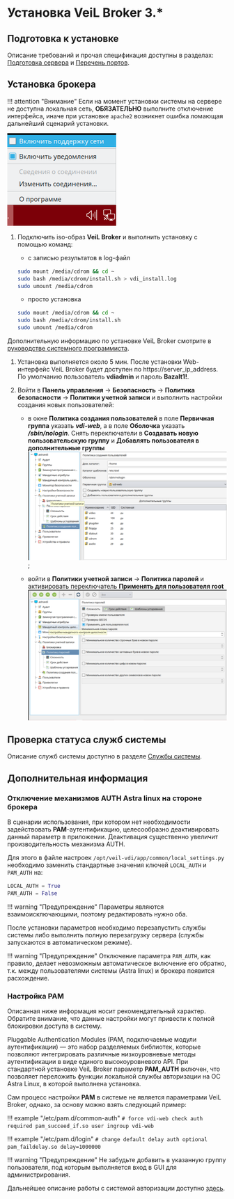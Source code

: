 # Установка VeiL Broker 3.*

## Подготовка к установке
Описание требований и прочая спецификация доступны в разделах:
[Подготовка сервера](../spec/domain-req.md) и [Перечень портов](../spec/ports_info.md).

## Установка брокера

!!! attention "Внимание"
    Если на момент установки системы на сервере не доступна локальная сеть, **ОБЯЗАТЕЛЬНО** выполните отключение 
    интерфейса, иначе при установке `apache2` возникнет ошибка ломающая дальнейший сценарий установки.
    
![image](../../_assets/vdi/how_to/installation/network_disabled.png)

1. Подключить iso-образ **VeiL Broker** и выполнить установку с помощью команд:
   
    - с записью результатов в log-файл

    ```bash
    sudo mount /media/cdrom && cd ~
    sudo bash /media/cdrom/install.sh > vdi_install.log
    sudo umount /media/cdrom
    ```
    
     - просто установка
    
    ```bash
    sudo mount /media/cdrom && cd ~
    sudo bash /media/cdrom/install.sh
    sudo umount /media/cdrom
    ```
Дополнительную информацию по установке VeiL Broker смотрите в 
[руководстве системного программиста](../engineer_guide/install.md).

1. Установка выполняется около 5 мин. После установки Web-интерфейс VeiL Broker будет доступен по 
   https://server_ip_address. По умолчанию пользователь **vdiadmin** и пароль **Bazalt1!**.

1. Войти в **Панель управления** → **Безопасность** → **Политика безопасности** → **Политики учетной записи** и 
   выполнить настройки создания новых пользователей:
   
    - в окне **Политика создания пользователей** в поле **Первичная группа** указать **_vdi-web_**, а в поле **Оболочка** 
     указать **_/sbin/nologin_**. Снять переключатели в **Создавать новую пользовательскую группу** и 
     **Добавлять пользователя в дополнительные группы**
     ![image](../../_assets/vdi/how_to/new_user_scenario.PNG);
     
    - войти в **Политики учетной записи** → **Политика паролей** и активировать переключатель 
     **Применять для пользователя root**
     ![image](../../_assets/vdi/how_to/password_policy.PNG)

## Проверка статуса служб системы
Описание служб системы доступно в разделе [Службы системы](./services.md).

## Дополнительная информация

### Отключение механизмов AUTH Astra linux на стороне брокера
В сценарии использования, при котором нет необходимости задействовать **PAM**-аутентификацию, целесообразно деактивировать
данный параметр в приложении. Деактивация существенно увеличит производительность механизма AUTH.

Для этого в файле настроек `/opt/veil-vdi/app/common/local_settings.py` необходимо
заменить стандартные значения ключей `LOCAL_AUTH` и `PAM_AUTH` на: 

```python
LOCAL_AUTH = True
PAM_AUTH = False
```

!!! warning "Предупреждение"
    Параметры являются взаимоисключающими, поэтому редактировать нужно оба.

После установки параметров необходимо перезапустить службы системы либо выполнить полную перезагрузку сервера (службы
 запускаются в автоматическом режиме).

!!! warning "Предупреждение"
    Отключение параметра `PAM_AUTH`, как правило, делает невозможным автоматическое включение его обратно, т.к. между 
    пользователями системы (Astra linux) и брокера появится расхождение.

### Настройка PAM
Описанная ниже информация носит рекомендательный характер. Обратите внимание, что данные настройки могут привести к
полной блокировки доступа в систему.

Pluggable Authentication Modules (PAM, подключаемые модули аутентификации) — это набор разделяемых библиотек, 
которые позволяют интегрировать различные низкоуровневые методы аутентификации в виде единого высокоуровневого API.
При стандартной установке VeiL Broker параметр **PAM_AUTH** включен, что позволяет переложить функции локальной службы
авторизации на ОС Astra Linux, в которой выполнена установка. 

Сам процесс настройки **PAM** в системе не является
параметрами VeiL Broker, однако, за основу можно взять следующий пример:

!!! example "/etc/pam.d/common-auth"
    ```
    # force vdi-web check
    auth required pam_succeed_if.so user ingroup vdi-web
    ```    

!!! example "/etc/pam.d/login"
    ```
    # change default delay
    auth optional pam_faildelay.so delay=1000000
    ```

!!! warning "Предупреждение"
    Не забудьте добавить в указанную группу пользователя, под которым выполняется вход в GUI для администрирования.

Дальнейшее описание работы с системой авторизации доступно [здесь](../auth_v3/info.md).
